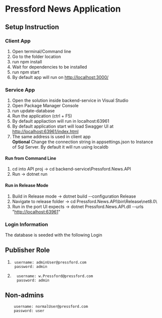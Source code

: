 # Pressford News Application #

## Setup Instruction ##

### Client App ###
 1. Open terminal/Command line
 2. Go to the folder location
 3. run npm install
 4. Wait for dependencies to be installed
 5. run npm start
 6. By default app will run on <http://localhost:3000/>

### Service App ###
 1. Open the solution inside backend-service in Visual Studio
 2. Open Package Manager Console
 3. run update-database
 4. Run the application (ctrl + F5)
 5. By default appliaction will run in localhost:63961
 6. By default application start will load Swagger UI at <http://localhost:63961/index.html>
 6. The same address is used in client app  
  **Optional** Change the connection string in appsettings.json to Instance of Sql Server.
   By default it will run using localdb

#### Run from Command Line ####

 1. cd into API proj -> cd backend-service\Pressford.News.API
 2. Run -> dotnet run

#### Run in Release Mode ####

 1. Build in Release mode -> dotnet build --configuration Release
 2. Navigate to release folder -> cd Pressford.News.API\bin\Release\net8.0\
 3. Run in the port UI expects ->  dotnet Pressford.News.API.dll --urls "<http://localhost:63961>"

### Login Information ##

 The database is seeded with the following Login

## Publisher Role

1.      username: adminUser@pressford.com
        password: admin 

2.       username: w.Pressford@pressford.com
         password: admin 

## Non-admins

        username: normalUser@pressford.com
        password: user 
